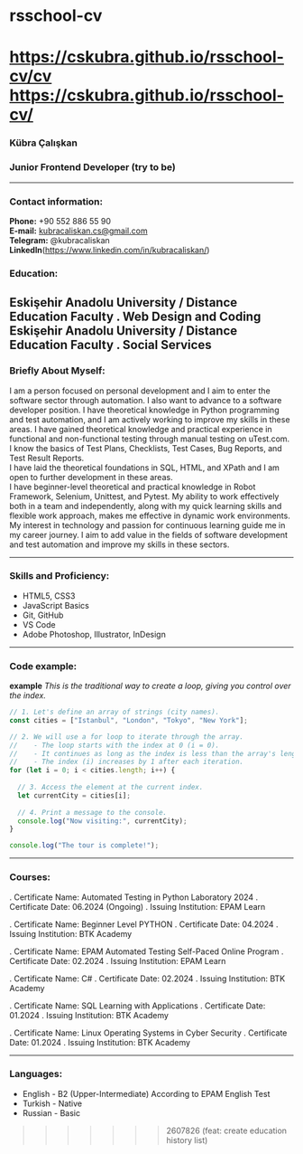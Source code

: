 # rsschool-cv

https://cskubra.github.io/rsschool-cv/cv <br>
https://cskubra.github.io/rsschool-cv/
=======
### Kübra Çalışkan
### Junior Frontend Developer (try to be)

---

### Contact information:

**Phone:** +90 552 886 55 90<br>
**E-mail:** kubracaliskan.cs@gmail.com<br>
**Telegram:** @kubracaliskan<br>
**LinkedIn**(https://www.linkedin.com/in/kubracaliskan/)<br>

### Education:
**Eskişehir Anadolu University / Distance Education Faculty**
. Web Design and Coding
**Eskişehir Anadolu University / Distance Education Faculty**
. Social Services
---

### Briefly About Myself:

I am a person focused on personal development and I aim to enter the software sector through automation. I also want to advance to a software developer position. I have theoretical knowledge in Python programming and test automation, and I am actively working to improve my skills in these areas. I have gained theoretical knowledge and practical experience in functional and non-functional testing through manual testing on uTest.com. I know the basics of Test Plans, Checklists, Test Cases, Bug Reports, and Test Result Reports.<br>
I have laid the theoretical foundations in SQL, HTML, and XPath and I am open to further development in these areas.<br> 
I have beginner-level theoretical and practical knowledge in Robot Framework, Selenium, Unittest, and Pytest. My ability to work effectively both in a team and independently, along with my quick learning skills and flexible work approach,  makes me effective in dynamic work environments.<br>
My interest in technology and passion for continuous learning guide me in my career journey. I aim to add value in the fields of software development and test automation and improve my skills in these sectors.

---

### Skills and Proficiency:

- HTML5, CSS3
- JavaScript Basics
- Git, GitHub
- VS Code
- Adobe Photoshop, Illustrator, InDesign

---

### Code example:

**example**
*This is the traditional way to create a loop, giving you control over the index.*

```javascript
// 1. Let's define an array of strings (city names).
const cities = ["Istanbul", "London", "Tokyo", "New York"];

// 2. We will use a for loop to iterate through the array.
//    - The loop starts with the index at 0 (i = 0).
//    - It continues as long as the index is less than the array's length.
//    - The index (i) increases by 1 after each iteration.
for (let i = 0; i < cities.length; i++) {
  
  // 3. Access the element at the current index.
  let currentCity = cities[i];
  
  // 4. Print a message to the console.
  console.log("Now visiting:", currentCity);
}

console.log("The tour is complete!");
```
---

### Courses:

. Certificate Name: Automated Testing in Python Laboratory 2024
. Certificate Date: 06.2024 (Ongoing)
. Issuing Institution: EPAM Learn

. Certificate Name: Beginner Level PYTHON
. Certificate Date: 04.2024
. Issuing Institution: BTK Academy

. Certificate Name: EPAM Automated Testing Self-Paced Online Program
. Certificate Date: 02.2024
. Issuing Institution: EPAM Learn

. Certificate Name: C#
. Certificate Date: 02.2024
. Issuing Institution: BTK Academy

. Certificate Name: SQL Learning with Applications
. Certificate Date: 01.2024
. Issuing Institution: BTK Academy

. Certificate Name: Linux Operating Systems in Cyber Security
. Certificate Date: 01.2024
. Issuing Institution: BTK Academy

---

### Languages:

- English \- B2 (Upper-Intermediate) According to EPAM English Test
- Turkish \- Native
- Russian \- Basic
>>>>>>> 2607826 (feat: create education history list)
